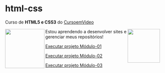 # html-css

Curso de <strong>HTML5 e CSS3</strong> do <a href="https://www.cursoemvideo.com" target="_blank">CursoemVideo</a>

<p>
<img align="left" src="https://icons.iconarchive.com/icons/cornmanthe3rd/plex/128/Other-html-5-icon.png" width="128" height="128">

<img align="right" src="https://icons.iconarchive.com/icons/simpleicons-team/simple/128/css3-icon.png" width="105" height="110">

</p>

Estou aprendendo a desenvolver sites e gerenciar meus repositórios!

<a href="https://mateusleguir.github.io/projeto-android" target="_blank">Executar projeto Módulo-01</a><br>

<a href="https://mateusleguir.github.io/projeto-cordel" target="_blank">Executar projeto Módulo-02</a><br>

<a href="https://mateusleguir.github.io/projeto-social" target="blank">Executar projeto Módulo-03</a>
